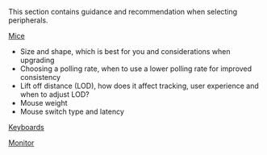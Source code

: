 This section contains guidance and recommendation when selecting peripherals.

[Mice](MICE/README.md)
- Size and shape, which is best for you and considerations when upgrading
- Choosing a polling rate, when to use a lower polling rate for improved consistency
- Lift off distance (LOD), how does it affect tracking, user experience and when to adjust LOD?
- Mouse weight
- Mouse switch type and latency

[Keyboards](KEYBOARD/README.md)

[Monitor](MONITOR/README.md)
